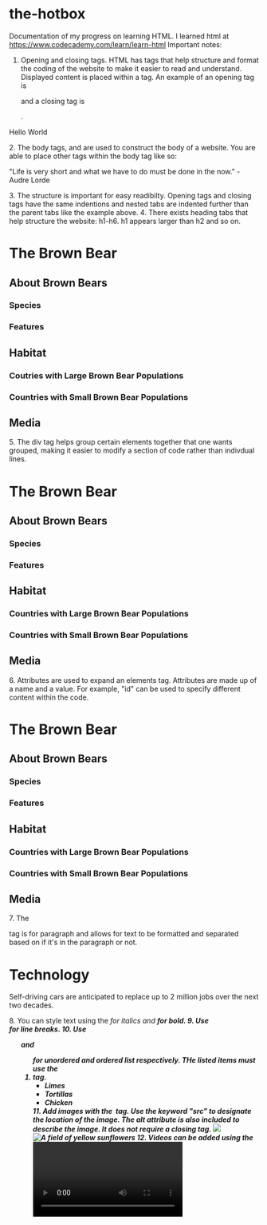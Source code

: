 # the-hotbox
Documentation of my progress on learning HTML.
I learned html at https://www.codecademy.com/learn/learn-html
Important notes:
1. Opening and closing tags. HTML has tags that help structure and format the coding of the website to make it easier to read and understand. Displayed content is placed within a tag. An example of an opening tag is <p> and a closing tag is </p>.
<p>Hello World</p>
2. The body tags, <body> and </body> are used to construct the body of a website. You are able to place other tags within the body tag like so:
<body>
  <p>"Life is very short and what we have to do must be done in the now." - Audre Lorde</p>
</body>
3. The structure is important for easy readibilty. Opening tags and closing tags have the same indentions and nested tabs are indented further than the parent tabs like the example above.
4. There exists heading tabs that help structure the website: h1-h6. h1 appears larger than h2 and so on.
<body>
  <h1>The Brown Bear</h1>
  <h2>About Brown Bears</h2>
  <h3>Species</h3>
  <h3>Features</h3>
  <h2>Habitat</h2>
  <h3>Coutries with Large Brown Bear Populations</h3>
  <h3>Countries with Small Brown Bear Populations</h3>
  <h2>Media</h2>
</body>
5. The div tag helps group certain elements together that one wants grouped, making it easier to modify a section of code rather than indivdual lines.
<body>
  <h1>The Brown Bear</h1>
  <div>
    <h2>About Brown Bears</h2>
    <h3>Species</h3>
    <h3>Features</h3>
  </div>
  <div>
    <h2>Habitat</h2>
    <h3>Countries with Large Brown Bear Populations</h3>
    <h3>Countries with Small Brown Bear Populations</h3>
  </div>
  <div>
    <h2>Media</h2>
  </div>
</body>
6. Attributes are used to expand an elements tag. Attributes are made up of a name and a value. For example, "id" can be used to specify different content within the code.
<body>
  <h1>The Brown Bear</h1>
  <div id = "introduction">
    <h2>About Brown Bears</h2>
    <h3>Species</h3>
    <h3>Features</h3>
  </div>
  <div id = "habitat">
    <h2>Habitat</h2>
    <h3>Countries with Large Brown Bear Populations</h3>
    <h3>Countries with Small Brown Bear Populations</h3>
  </div>
  <div id = "media">
    <h2>Media</h2>
  </div>
</body>
7. The <p> tag is for paragraph and allows for text to be formatted and separated based on if it's in the paragraph or not.
 <div>
  <h1>Technology</h1>
</div>
<div>
  <p><span>Self-driving cars</span> are anticipated to replace up to 2 million jobs over the next two decades.</p>
</div>
8. You can style text using the <em> for italics and <strong> for bold.
9. Use <br> for line breaks.
10. Use <ul> and <ol> for unordered and ordered list respectively. THe listed items must use the <li> tag.
<ul>
  <li>Limes</li>
  <li>Tortillas</li>
  <li>Chicken</li>
</ul>
11. Add images with the <img> tag. Use the keyword "src" to designate the location of the image. The alt attribute is also included to describe the image. It does not require a closing tag.
<img src="image-location.jpg" />
<img src="#" alt="A field of yellow sunflowers" />
12. Videos can be added using the <video> tag and also requires an "src" attribute. Video does require a closing tag like most other tags. The text in between the tags can display an error message if the video can not properly load.
<video src="myVideo.mp4" width="320" height="240" controls>
  Video not supported
</video>
  
  
